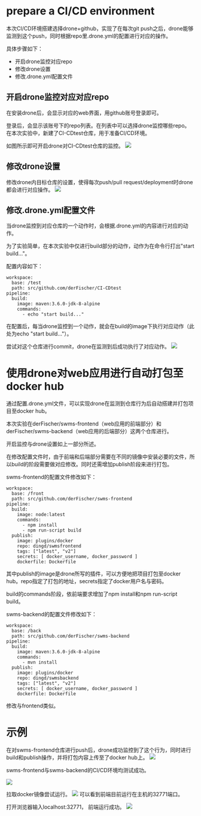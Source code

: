 # prepare a CI/CD environment
本次CI/CD环境搭建选择drone+github，实现了在每次git push之后，drone能够监测到这个push，同时根据repo里.drone.yml的配置进行对应的操作。

具体步骤如下：
- 开启drone监控对应repo
- 修改drone设置
- 修改.drone.yml配置文件

## 开启drone监控对应对应repo
在安装drone后，会显示对应的web界面，用github账号登录即可。

登录后，会显示该账号下的repo列表。在列表中可以选择drone监控哪些repo。在本次实验中，新建了CI-CDtest仓库，用于准备CI/CD环境。

如图所示即可开启drone对CI-CDtest仓库的监控。
![](https://github.com/592McAvoy/homework1/blob/master/hw4/CI%20CD/CI%E6%B5%8B%E8%AF%95.png)

## 修改drone设置
修改drone内目标仓库的设置，使得每次push/pull request/deployment时drone都会进行对应操作。
![](https://github.com/592McAvoy/homework1/blob/master/hw4/CI%20CD/drone%E8%AE%BE%E7%BD%AE.png)

## 修改.drone.yml配置文件
当drone监控到对应仓库的一个动作时，会根据.drone.yml的内容进行对应的动作。

为了实验简单，在本次实验中仅进行build部分的动作，动作为在命令行打出"start build..."。

配置内容如下：
```
workspace:
  base: /test
  path: src/github.com/derFischer/CI-CDtest
pipeline:
  build:
    image: maven:3.6.0-jdk-8-alpine
    commands:
      - echo "start build..."
```
在配置后，每当drone监控到一个动作，就会在build的image下执行对应动作（此处为echo "start build..."）。

尝试对这个仓库进行commit，drone在监测到后成功执行了对应动作。
![](https://github.com/592McAvoy/homework1/blob/master/hw4/CI%20CD/CI%E6%B5%8B%E8%AF%95%E6%88%90%E5%8A%9F.png)

# 使用drone对web应用进行自动打包至docker hub
通过配置.drone.yml文件，可以实现drone在监测到仓库行为后自动搭建并打包项目至docker hub。

本次实验在derFischer/swms-frontend（web应用的前端部分）和derFischer/swms-backend（web应用的后端部分）这两个仓库进行。

开启监控与drone设置如上一部分所述。

在修改配置文件时，由于前端和后端部分需要在不同的镜像中安装必要的文件，所以build的阶段需要做对应修改。同时还需增加publish阶段来进行打包。

swms-frontend的配置文件修改如下：
```
workspace:
  base: /front
  path: src/github.com/derFischer/swms-frontend
pipeline:
  build:
    image: node:latest
    commands:
      - npm install
      - npm run-script build
  publish:
    image: plugins/docker
    repo: dingd/swmsfrontend
    tags: ["latest", "v2"]
    secrets: [ docker_username, docker_password ]
    dockerfile: Dockerfile
```
其中publish的image是drone所写的插件，可以方便地把项目打包至docker hub。repo指定了打包的地址，secrets指定了docker用户名与密码。

build的commands阶段，依前端要求增加了npm install和npm run-script build。


swms-backend的配置文件修改如下：
```
workspace:
  base: /back
  path: src/github.com/derFischer/swms-backend
pipeline:
  build:
    image: maven:3.6.0-jdk-8-alpine
    commands:
      - mvn install
  publish:
    image: plugins/docker
    repo: dingd/swmsbackend
    tags: ["latest", "v2"]
    secrets: [ docker_username, docker_password ]
    dockerfile: Dockerfile
```
修改与frontend类似。

# 示例
在对swms-frontend仓库进行push后，drone成功监控到了这个行为，同时进行build和publish操作，并将打包内容上传至了docker hub上。
![](https://github.com/592McAvoy/homework1/blob/master/hw4/CI%20CD/CD%E8%87%AA%E5%8A%A8%E6%89%93%E5%8C%85%E5%89%8D%E7%AB%AFpush.png)

swms-frontend与swms-backend的CI/CD环境均测试成功。

![](https://github.com/592McAvoy/homework1/blob/master/hw4/CI%20CD/frontback.png)

拉取docker镜像尝试运行。
![](https://github.com/592McAvoy/homework1/blob/master/hw4/CI%20CD/Screenshot%20from%202019-01-02%2019-11-44.png)
可以看到前端目前运行在主机的32771端口。

打开浏览器输入localhost:32771， 前端运行成功。
![](https://github.com/592McAvoy/homework1/blob/master/hw4/CI%20CD/Screenshot%20from%202019-01-02%2019-11-08.png)
